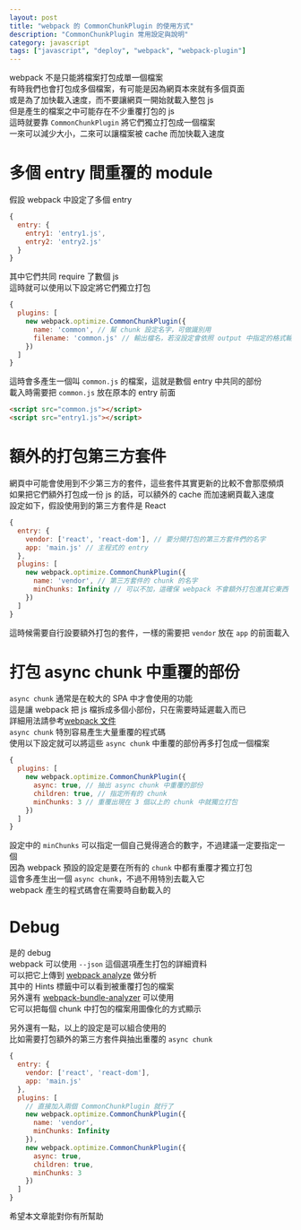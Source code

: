 ```yaml
---
layout: post
title: "webpack 的 CommonChunkPlugin 的使用方式"
description: "CommonChunkPlugin 常用設定與說明"
category: javascript
tags: ["javascript", "deploy", "webpack", "webpack-plugin"]
---
```


webpack 不是只能將檔案打包成單一個檔案  
有時我們也會打包成多個檔案，有可能是因為網頁本來就有多個頁面  
或是為了加快載入速度，而不要讓網頁一開始就載入整包 js  
但是產生的檔案之中可能存在不少重覆打包的 js  
這時就要靠 `CommonChunkPlugin` 將它們獨立打包成一個檔案  
一來可以減少大小，二來可以讓檔案被 cache 而加快載入速度  
<!-- more -->

# 多個 entry 間重覆的 module #

假設 webpack 中設定了多個 entry  

~~~javascript
{
  entry: {
    entry1: 'entry1.js',
    entry2: 'entry2.js'
  }
}
~~~

其中它們共同 require 了數個 js  
這時就可以使用以下設定將它們獨立打包  

~~~javascript
{
  plugins: [
    new webpack.optimize.CommonChunkPlugin({
      name: 'common', // 幫 chunk 設定名字，可做識別用
      filename: 'common.js' // 輸出檔名，若沒設定會依照 output 中指定的格式輸出
    })
  ]
}
~~~

這時會多產生一個叫 `common.js` 的檔案，這就是數個 entry 中共同的部份  
載入時需要把 `common.js` 放在原本的 entry 前面  

~~~html
<script src="common.js"></script>
<script src="entry1.js"></script>
~~~

# 額外的打包第三方套件 #

網頁中可能會使用到不少第三方的套件，這些套件其實更新的比較不會那麼頻煩  
如果把它們額外打包成一份 js 的話，可以額外的 cache 而加速網頁載入速度  
設定如下，假設使用到的第三方套件是 React  

~~~javascript
{
  entry: {
    vendor: ['react', 'react-dom'], // 要分開打包的第三方套件們的名字
    app: 'main.js' // 主程式的 entry
  },
  plugins: [
    new webpack.optimize.CommonChunkPlugin({
      name: 'vendor', // 第三方套件的 chunk 的名字
      minChunks: Infinity // 可以不加，這確保 webpack 不會額外打包進其它東西
    })
  ]
}
~~~

這時候需要自行設要額外打包的套件，一樣的需要把 `vendor` 放在 `app` 的前面載入  

# 打包 async chunk 中重覆的部份 #

`async chunk` 通常是在較大的 SPA 中才會使用的功能  
這是讓 webpack 把 js 檔拆成多個小部份，只在需要時延遲載入而已  
詳細用法請參考[webpack 文件](https://webpack.js.org/guides/code-splitting-async/)  
`async chunk` 特別容易產生大量重覆的程式碼  
使用以下設定就可以將這些 `async chunk` 中重覆的部份再多打包成一個檔案  

~~~javascript
{
  plugins: [
    new webpack.optimize.CommonChunkPlugin({
      async: true, // 抽出 async chunk 中重覆的部份
      children: true, // 指定所有的 chunk
      minChunks: 3 // 重覆出現在 3 個以上的 chunk 中就獨立打包
    })
  ]
}
~~~

設定中的 `minChunks` 可以指定一個自己覺得適合的數字，不過建議一定要指定一個  
因為 webpack 預設的設定是要在所有的 `chunk` 中都有重覆才獨立打包  
這會多產生出一個 `async chunk`，不過不用特別去載入它  
webpack 產生的程式碼會在需要時自動載入的  

# Debug #

是的 debug  
webpack 可以使用 `--json` 這個選項產生打包的詳細資料  
可以把它上傳到 [webpack analyze](https://webpack.github.io/analyse/) 做分析  
其中的 Hints 標籤中可以看到被重覆打包的檔案  
另外還有 [webpack-bundle-analyzer](webpack-bundle-analyzer) 可以使用  
它可以把每個 chunk 中打包的檔案用圖像化的方式顯示

[webpack-bundle-analyzer]: https://www.npmjs.com/package/webpack-bundle-analyzer

另外還有一點，以上的設定是可以組合使用的  
比如需要打包額外的第三方套件與抽出重覆的 `async chunk`  

~~~javascript
{
  entry: {
    vendor: ['react', 'react-dom'],
    app: 'main.js'
  },
  plugins: [
    // 直接加入兩個 CommonChunkPlugin 就行了
    new webpack.optimize.CommonChunkPlugin({
      name: 'vendor',
      minChunks: Infinity
    }),
    new webpack.optimize.CommonChunkPlugin({
      async: true,
      children: true,
      minChunks: 3
    })
  ]
}
~~~

希望本文章能對你有所幫助  
